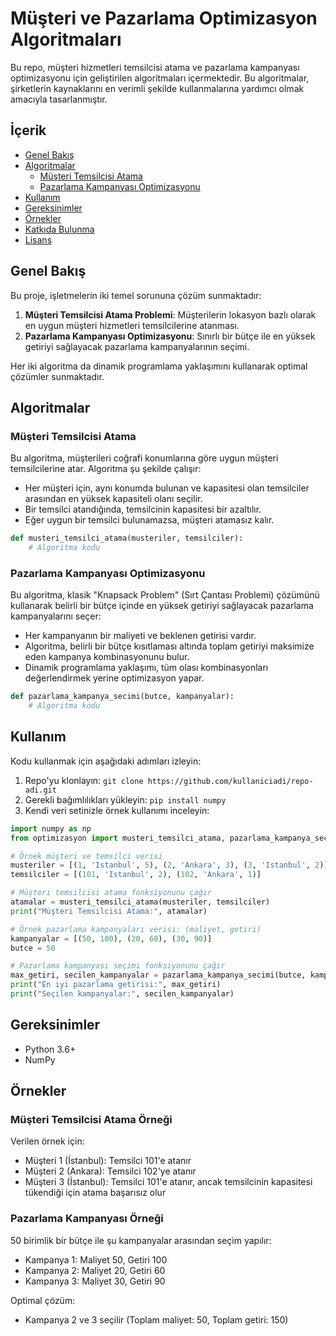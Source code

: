 # Müşteri ve Pazarlama Optimizasyon Algoritmaları

Bu repo, müşteri hizmetleri temsilcisi atama ve pazarlama kampanyası optimizasyonu için geliştirilen algoritmaları içermektedir. Bu algoritmalar, şirketlerin kaynaklarını en verimli şekilde kullanmalarına yardımcı olmak amacıyla tasarlanmıştır.

## İçerik

- [Genel Bakış](#genel-bakış)
- [Algoritmalar](#algoritmalar)
  - [Müşteri Temsilcisi Atama](#müşteri-temsilcisi-atama)
  - [Pazarlama Kampanyası Optimizasyonu](#pazarlama-kampanyası-optimizasyonu)
- [Kullanım](#kullanım)
- [Gereksinimler](#gereksinimler)
- [Örnekler](#örnekler)
- [Katkıda Bulunma](#katkıda-bulunma)
- [Lisans](#lisans)

## Genel Bakış

Bu proje, işletmelerin iki temel sorununa çözüm sunmaktadır:

1. **Müşteri Temsilcisi Atama Problemi**: Müşterilerin lokasyon bazlı olarak en uygun müşteri hizmetleri temsilcilerine atanması.
2. **Pazarlama Kampanyası Optimizasyonu**: Sınırlı bir bütçe ile en yüksek getiriyi sağlayacak pazarlama kampanyalarının seçimi.

Her iki algoritma da dinamik programlama yaklaşımını kullanarak optimal çözümler sunmaktadır.

## Algoritmalar

### Müşteri Temsilcisi Atama

Bu algoritma, müşterileri coğrafi konumlarına göre uygun müşteri temsilcilerine atar. Algoritma şu şekilde çalışır:

- Her müşteri için, aynı konumda bulunan ve kapasitesi olan temsilciler arasından en yüksek kapasiteli olanı seçilir.
- Bir temsilci atandığında, temsilcinin kapasitesi bir azaltılır.
- Eğer uygun bir temsilci bulunamazsa, müşteri atamasız kalır.

```python
def musteri_temsilci_atama(musteriler, temsilciler):
    # Algoritma kodu
```

### Pazarlama Kampanyası Optimizasyonu

Bu algoritma, klasik "Knapsack Problem" (Sırt Çantası Problemi) çözümünü kullanarak belirli bir bütçe içinde en yüksek getiriyi sağlayacak pazarlama kampanyalarını seçer:

- Her kampanyanın bir maliyeti ve beklenen getirisi vardır.
- Algoritma, belirli bir bütçe kısıtlaması altında toplam getiriyi maksimize eden kampanya kombinasyonunu bulur.
- Dinamik programlama yaklaşımı, tüm olası kombinasyonları değerlendirmek yerine optimizasyon yapar.

```python
def pazarlama_kampanya_secimi(butce, kampanyalar):
    # Algoritma kodu
```

## Kullanım

Kodu kullanmak için aşağıdaki adımları izleyin:

1. Repo'yu klonlayın: `git clone https://github.com/kullaniciadi/repo-adi.git`
2. Gerekli bağımlılıkları yükleyin: `pip install numpy`
3. Kendi veri setinizle örnek kullanımı inceleyin:

```python
import numpy as np
from optimizasyon import musteri_temsilci_atama, pazarlama_kampanya_secimi

# Örnek müşteri ve temsilci verisi
musteriler = [(1, 'Istanbul', 5), (2, 'Ankara', 3), (3, 'Istanbul', 2)]
temsilciler = [(101, 'Istanbul', 2), (102, 'Ankara', 1)]

# Müşteri temsilcisi atama fonksiyonunu çağır
atamalar = musteri_temsilci_atama(musteriler, temsilciler)
print("Müşteri Temsilcisi Atama:", atamalar)

# Örnek pazarlama kampanyaları verisi: (maliyet, getiri)
kampanyalar = [(50, 100), (20, 60), (30, 90)]
butce = 50

# Pazarlama kampanyası seçimi fonksiyonunu çağır
max_getiri, secilen_kampanyalar = pazarlama_kampanya_secimi(butce, kampanyalar)
print("En iyi pazarlama getirisi:", max_getiri)
print("Seçilen kampanyalar:", secilen_kampanyalar)
```

## Gereksinimler

- Python 3.6+
- NumPy

## Örnekler

### Müşteri Temsilcisi Atama Örneği

Verilen örnek için:
- Müşteri 1 (İstanbul): Temsilci 101'e atanır
- Müşteri 2 (Ankara): Temsilci 102'ye atanır
- Müşteri 3 (İstanbul): Temsilci 101'e atanır, ancak temsilcinin kapasitesi tükendiği için atama başarısız olur

### Pazarlama Kampanyası Örneği

50 birimlik bir bütçe ile şu kampanyalar arasından seçim yapılır:
- Kampanya 1: Maliyet 50, Getiri 100
- Kampanya 2: Maliyet 20, Getiri 60
- Kampanya 3: Maliyet 30, Getiri 90

Optimal çözüm:
- Kampanya 2 ve 3 seçilir (Toplam maliyet: 50, Toplam getiri: 150)
